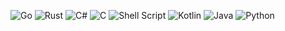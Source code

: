 ![Go](https://img.shields.io/badge/go-%2300ADD8.svg?style=for-the-badge&logo=go&logoColor=white) ![Rust](https://img.shields.io/badge/rust-%23000000.svg?style=for-the-badge&logo=rust&logoColor=white) ![C#](https://img.shields.io/badge/c%23-%23239120.svg?style=for-the-badge&logo=csharp&logoColor=white) ![C](https://img.shields.io/badge/c-%2300599C.svg?style=for-the-badge&logo=c&logoColor=white) ![Shell Script](https://img.shields.io/badge/shell_script-%23121011.svg?style=for-the-badge&logo=gnu-bash&logoColor=white) ![Kotlin](https://img.shields.io/badge/kotlin-%237F52FF.svg?style=for-the-badge&logo=kotlin&logoColor=white) ![Java](https://img.shields.io/badge/java-%23ED8B00.svg?style=for-the-badge&logo=openjdk&logoColor=black) ![Python](https://img.shields.io/badge/python-3670A0?style=for-the-badge&logo=python&logoColor=ffdd54)

<!-- ![](https://github-readme-stats.vercel.app/api?username=ktruedat&theme=tokyonight&hide_border=true&include_all_commits=true&count_private=true)<br/> -->
<!--![](https://github-readme-streak-stats.herokuapp.com/?user=ktruedat&theme=tokyonight&hide_border=true)<br/>
![](https://github-readme-stats.vercel.app/api/top-langs/?username=ktruedat&theme=tokyonight&hide_border=true&include_all_commits=true&count_private=true&layout=compact) -->
